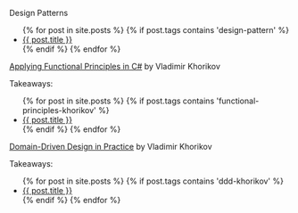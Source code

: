 Design Patterns
<ul>
  {% for post in site.posts %}
    {% if post.tags contains 'design-pattern' %}
      <li>
        <a href="{{ post.url | absolute_url}}">{{ post.title }}</a>
      </li>
     {% endif %}
  {% endfor %}
</ul>


<a href="https://app.pluralsight.com/library/courses/csharp-applying-functional-principles/" target="_blank">Applying Functional Principles in C#</a>
by Vladimir Khorikov
   
Takeaways:

<ul>
  {% for post in site.posts %}
    {% if post.tags contains 'functional-principles-khorikov' %}
      <li>
        <a href="{{ post.url | absolute_url}}">{{ post.title }}</a>
      </li>
     {% endif %}
  {% endfor %}
</ul>


<a href="https://app.pluralsight.com/library/courses/domain-driven-design-in-practice/" target="_blank">Domain-Driven Design in Practice</a>
by Vladimir Khorikov

Takeaways:
<ul>
  {% for post in site.posts %}
    {% if post.tags contains 'ddd-khorikov' %}
      <li>
        <a href="{{ post.url | absolute_url}}">{{ post.title }}</a>
      </li>
     {% endif %}
  {% endfor %}
</ul>

